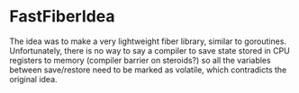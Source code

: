 # FastFiberIdea

The idea was to make a very lightweight fiber library, similar to goroutines.
Unfortunately, there is no way to say a compiler to save state stored in CPU registers to memory (compiler barrier on steroids?)
so all the variables between save/restore need to be marked as volatile, which contradicts the original idea.